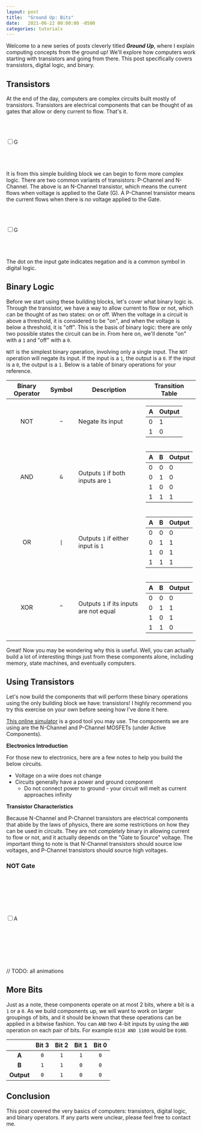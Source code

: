 ```yaml
---
layout: post
title:  "Ground Up: Bits"
date:   2021-06-22 00:00:00 -0500
categories: tutorials
---
```

<script src="https://cdnjs.cloudflare.com/ajax/libs/paper.js/0.12.15/paper-full.min.js" integrity="sha512-ovjLI1ZcZe6bw+ImQ21r+sv8q/Vwob2kq7tFidK6E1LWfi0T4uobbmpfEU1//a9h9o5Kkt+MnMWf6rWlg0EiMw==" crossorigin="anonymous" referrerpolicy="no-referrer"></script>

Welcome to a new series of posts cleverly titled ***Ground Up***,
where I explain computing concepts from the ground up! We'll explore
how computers work starting with transistors and going from there.
This post specifically covers transistors, digital logic, and binary.

## Transistors
At the end of the day, computers are complex circuits built mostly of
transistors. Transistors are electrical components that can be thought
of as gates that allow or deny current to flow. That's it.

<style type="text/css" media="all">
.gate {
    display: inline-block;
}
canvas {
    display: inline-block;
    vertical-align: middle;
    height: 120px;
}
#not {
    height: 230px;
    width: 190px;
}
</style>
<script type="text/javascript">
    window.globals = {
        pChannel: false,
        nChannel: false,
        notA: false
    };
    function updatePChannel(checkbox) {
        window.globals.pChannel = checkbox.checked;
    }
    function updateNChannel(checkbox) {
        window.globals.nChannel = checkbox.checked;
    }
    function updateNotA(checkbox) {
        window.globals.notA = checkbox.checked;
    }
</script>
<script type="text/paperscript" canvas="nchannel">
    var path = new CompoundPath();
    path.strokeColor = 'black';
    path.strokeWidth = 2;
    var anchor = new Point(70, 10);

    path.moveTo(anchor);
    path.lineBy([ 0, 24 ]);
    path.lineBy([ -30, 0 ]);
    path.lineBy([ 0, 48 ]);
    path.lineBy([ 30, 0 ]);
    path.lineBy([ 0, 24 ]);

    path.moveTo(anchor + [-35, 24]);
    path.lineBy([0, 48]);

    var gateLength = 24;
    path.moveTo(anchor + [-35 - gateLength, 48]);
    path.lineBy([gateLength, 0]);

    var drain = new PointText({
        point: anchor + [15, 10],
        justification: 'center',
        fontSize: 20,
        content: 'D'
    });
    var source = new PointText({
        point: anchor + [15, 95],
        justification: 'center',
        fontSize: 20,
        content: 'S'
    });

    var symbol = new Symbol(new Path.Circle({
        center: [0, 0],
        radius: 2,
        fillColor: 'red'
    }));
    var dots = new Array();
    for (var i = 0; i < 10; i++) {
        dots.push(symbol.place(anchor));
    }

    function onFrame(event) {
        var runOffset = window.globals.nChannel ? (event.count * 2) : 0;
        var p = path.children[0];
        for (var i = 0; i < dots.length; i++) {
            var dotOffset = 100 * i / dots.length;
            var offset = (runOffset + dotOffset) % 101;
            dots[i].position = p.getPointAt(p.length * offset / 100);
        }
    }
</script>

<p class="gate"><input type="checkbox" onclick="updateNChannel(this);"><label>G</label></p>
<canvas id="nchannel" resize></canvas>

It is from this simple building block we can begin to form more complex
logic. There are two common variants of transistors: P-Channel and
N-Channel. The above is an N-Channel transistor, which means the current flows
when voltage is applied to the Gate (G). A P-Channel transistor means the
current flows when there is *no* voltage applied to the Gate.

<script type="text/paperscript" canvas="pchannel">
    var path = new CompoundPath();
    path.strokeColor = 'black';
    path.strokeWidth = 2;
    var anchor = new Point(70, 10);

    path.moveTo(anchor);
    path.lineBy([ 0, 24 ]);
    path.lineBy([ -30, 0 ]);
    path.lineBy([ 0, 48 ]);
    path.lineBy([ 30, 0 ]);
    path.lineBy([ 0, 24 ]);

    path.moveTo(anchor + [-35, 24]);
    path.lineBy([0, 48]);

    var gateLength = 18;
    path.moveTo(anchor + [-41 - gateLength, 48]);
    path.lineBy([gateLength, 0]);

    var dot = new Path.Circle(anchor + [ -38, 48 ], 3);
    dot.strokeColor = 'black';
    dot.strokeWidth = 2;

    var drain = new PointText({
        point: anchor + [15, 10],
        justification: 'center',
        fontSize: 20,
        content: 'S'
    });
    var source = new PointText({
        point: anchor + [15, 95],
        justification: 'center',
        fontSize: 20,
        content: 'D'
    });

    var symbol = new Symbol(new Path.Circle({
        center: [0, 0],
        radius: 2,
        fillColor: 'red'
    }));
    var dots = new Array();
    for (var i = 0; i < 10; i++) {
        dots.push(symbol.place(anchor));
    }

    function onFrame(event) {
        var runOffset = window.globals.pChannel ? 0 : (event.count * 2);
        var p = path.children[0];
        for (var i = 0; i < dots.length; i++) {
            var dotOffset = 100 * i / dots.length;
            var offset = (runOffset + dotOffset) % 101;
            dots[i].position = p.getPointAt(p.length * offset / 100);
        }
    }
</script>

<p class="gate"><input type="checkbox" onclick="updatePChannel(this);"><label>G</label></p>
<canvas id="pchannel" resize></canvas>

The dot on the input gate indicates negation and is a common symbol in
digital logic.

## Binary Logic
Before we start using these building blocks, let's cover what binary
logic is.  Through the transistor, we have a way to allow current to
flow or not, which can be thought of as two states: on or off. When the
voltage in a circuit is above a threshold, it is considered to be "on",
and when the voltage is below a threshold, it is "off". This is the basis
of binary logic: there are only two possible states the circuit can be
in. From here on, we'll denote "on" with a `1` and "off" with a `0`.

`NOT` is the simplest binary operation, involving only a single input. The `NOT`
operation will negate its input. If the input is a `1`, the output is a `0`. If the
input is a `0`, the output is a `1`. Below is a table of binary operations for your
reference.

<table>
  <thead>
    <tr>
      <th style="text-align: center">Binary Operator</th>
      <th style="text-align: center">Symbol</th>
      <th>Description</th>
      <th>Transition Table</th>
    </tr>
  </thead>
  <tbody>
    <tr>
      <td style="text-align: center">NOT</td>
      <td style="text-align: center"><code class="language-plaintext highlighter-rouge">~</code></td>
      <td>Negate its input</td>
      <td><table><thead><tr><th>A</th><th>Output</th></tr></thead><tr><td>0</td><td>1</td></tr><tr><td>1</td><td>0</td></tr></table></td>
    </tr>
    <tr>
      <td style="text-align: center">AND</td>
      <td style="text-align: center"><code class="language-plaintext highlighter-rouge">&amp;</code></td>
      <td>Outputs <code class="language-plaintext highlighter-rouge">1</code> if both inputs are <code class="language-plaintext highlighter-rouge">1</code></td>
      <td><table><thead><tr><th>A</th><th>B</th><th>Output</th></tr></thead><tr><td>0</td><td>0</td><td>0</td></tr><tr><td>0</td><td>1</td><td>0</td></tr><tr><td>1</td><td>0</td><td>0</td></tr><tr><td>1</td><td>1</td><td>1</td></tr></table></td>
    </tr>
    <tr>
      <td style="text-align: center">OR</td>
      <td style="text-align: center"><code class="language-plaintext highlighter-rouge">|</code></td>
      <td>Outputs <code class="language-plaintext highlighter-rouge">1</code> if either input is <code class="language-plaintext highlighter-rouge">1</code></td>
      <td><table><thead><tr><th>A</th><th>B</th><th>Output</th></tr></thead><tr><td>0</td><td>0</td><td>0</td></tr><tr><td>0</td><td>1</td><td>1</td></tr><tr><td>1</td><td>0</td><td>1</td></tr><tr><td>1</td><td>1</td><td>1</td></tr></table></td>
    </tr>
    <tr>
      <td style="text-align: center">XOR</td>
      <td style="text-align: center"><code class="language-plaintext highlighter-rouge">^</code></td>
      <td>Outputs <code class="language-plaintext highlighter-rouge">1</code> if its inputs are not equal</td>
      <td><table><thead><tr><th>A</th><th>B</th><th>Output</th></tr></thead><tr><td>0</td><td>0</td><td>0</td></tr><tr><td>0</td><td>1</td><td>1</td></tr><tr><td>1</td><td>0</td><td>1</td></tr><tr><td>1</td><td>1</td><td>0</td></tr></table></td>
    </tr>
  </tbody>
</table>

Great! Now you may be wondering why this is useful. Well, you can actually
build a lot of interesting things just from these components alone,
including memory, state machines, and eventually computers.

## Using Transistors
Let's now build the components that will perform these binary operations
using the only building block we have: transistors! I highly recommend
you try this exercise on your own before seeing how I've done it here.

[This online simulator](https://www.falstad.com/circuit/) is a good
tool you may use.  The components we are using are the N-Channel and
P-Channel MOSFETs (under Active Components).

**Electronics Introduction**

For those new to electronics, here are a few notes to help you build
the below circuits.

 * Voltage on a wire does not change
 * Circuits generally have a power and ground component
     * Do not connect power to ground - your circuit will melt as current
       approaches infinity

**Transistor Characteristics**

Because N-Channel and P-Channel transistors are electrical components
that abide by the laws of physics, there are some restrictions on
how they can be used in circuits. They are not *completely* binary
in allowing current to flow or not, and it actually depends on the
"Gate to Source" voltage. The important thing to note is that N-Channel
transistors should source low voltages, and P-Channel transistors should
source high voltages.

### NOT Gate

<script type="text/paperscript" canvas="not">
    function inputPath(anchor) {
        var path = new CompoundPath();
        path.strokeColor = 'black';
        path.strokeWidth = 2;

        // n-channel input
        path.moveTo(anchor + [-35, 24]);
        path.lineBy([0, 48]);

        var gateLength = 24;
        path.moveTo(anchor + [-35 - gateLength, 48]);
        path.lineBy([gateLength - 6, 0]);

        var dot = new Path.Circle(anchor + [ -38, 48 ], 3);
        dot.strokeColor = 'black';
        dot.strokeWidth = 2;
        path.addChild(dot);

        // p-channel input
        path.moveTo(anchor + [-35, 120]);
        path.lineBy([0, 48]);

        path.moveTo(anchor + [-35 - gateLength, 144]);
        path.lineBy([gateLength, 0]);

        // connecting line
        path.moveTo(anchor + [-35 - gateLength, 48]);
        path.lineBy([0, 96]);

        path.moveTo(anchor + [-35 - 2*gateLength, 96]);
        path.lineBy([gateLength, 0]);

        return path;
    }
    function vddPath(anchor) {
        var path = new Path();
        path.strokeColor = 'black';
        path.strokeWidth = 2;

        var outLength = 36;
        path.moveTo(anchor);
        path.lineBy([ 0, 24 ]);
        path.lineBy([ -30, 0 ]);
        path.lineBy([ 0, 48 ]);
        path.lineBy([ 30, 0 ]);
        path.lineBy([ 0, 24 ]);
        path.lineBy([ outLength, 0 ]);

        var text = new PointText({
            point: anchor + [outLength + 25, 100],
            justification: 'center',
            fontSize: 20,
            content: 'Out'
        });

        return path;
    }
    function gndPath(anchor) {
        var path = new Path();
        path.strokeColor = 'black';
        path.strokeWidth = 2;

        var outLength = 36;
        path.moveTo(anchor + [outLength, 96]);
        path.lineBy([ -outLength, 0 ]);
        path.lineBy([ 0, 24 ]);
        path.lineBy([ -30, 0 ]);
        path.lineBy([ 0, 48 ]);
        path.lineBy([ 30, 0 ]);
        path.lineBy([ 0, 24 ]);

        return path;
    }
    function vddSymbol(anchor) {
        var connectorLength = 0;

        var triangle = new Path.RegularPolygon(anchor + [0, -connectorLength - 4], 3, 10);
        triangle.strokeColor = 'black';
        triangle.strokeWidth = 2;

        var connector = new Path();
        connector.strokeColor = 'black';
        connector.strokeWidth = 2;
        connector.moveTo(anchor + [0, -connectorLength]);
        connector.lineBy([0, connectorLength]);

        var text = new PointText({
            point: anchor + [35, 0],
            justification: 'center',
            fontSize: 20,
            content: 'Vdd'
        });
    }
    function gndSymbol(anchor) {
        var connectorLength = 0;

        var connector = new CompoundPath();
        connector.strokeColor = 'black';
        connector.strokeWidth = 2;
        anchor += [0, 192];

        connector.moveTo(anchor + [-12, connectorLength]);
        connector.lineBy([24, 0]);
        connector.moveTo(anchor + [-8, connectorLength + 5]);
        connector.lineBy([16, 0]);
        connector.moveTo(anchor + [-4, connectorLength + 10]);
        connector.lineBy([8, 0]);
        connector.moveTo(anchor);
        connector.lineBy([0, connectorLength]);

        var text = new PointText({
            point: anchor + [35, 0],
            justification: 'center',
            fontSize: 20,
            content: 'Gnd'
        });
    }

    var anchor = new Point(100, 20);
    var vPath = vddPath(anchor);
    var gPath = gndPath(anchor);
    var inPath = inputPath(anchor);
    vddSymbol(anchor);
    gndSymbol(anchor);

    var symbol = new Symbol(new Path.Circle({
        center: [0, 0],
        radius: 2,
        fillColor: 'red'
    }));
    var dots = new Array();
    for (var i = 0; i < 15; i++) {
        dots.push(symbol.place(anchor));
    }

    function onFrame(event) {
        inPath.strokeColor = window.globals.notA ? 'red' : 'black';
        var p = window.globals.notA ? gPath : vPath;
        for (var i = 0; i < dots.length; i++) {
            var dotOffset = 100 * i / dots.length;
            var offset = (event.count * 2 + dotOffset) % 101;
            dots[i].position = p.getPointAt(p.length * offset / 100);
        }
    }
</script>
<p class="gate"><input type="checkbox" onclick="updateNotA(this);"><label>A</label></p>
<canvas id="not" resize></canvas>

// TODO: all animations

## More Bits
Just as a note, these components operate on at most 2 bits, where a bit
is a `1` or a `0`.  As we build components up, we will want to work on
larger groupings of bits, and it should be known that these operations
can be applied in a bitwise fashion. You can `AND` two 4-bit inputs by
using the `AND` operation on each pair of bits. For example `0110 AND
1100` would be `0100`.

| | Bit 3 | Bit 2 | Bit 1 | Bit 0 |
|:---:|:---:|:---:|:---:|:---:|
| **A** | `0` | `1` | `1` | `0` |
| **B** | `1` | `1` | `0` | `0` |
| **Output** | `0` | `1` | `0` | `0` |

## Conclusion
This post covered the very basics of computers: transistors, digital
logic, and binary operators. If any parts were unclear, please feel
free to contact me.
